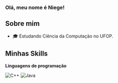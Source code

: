 ### Olá, meu nome é Niege!

## Sobre mim

- 🎓 Estudando Ciência da Computação no UFOP.

## Minhas Skills

**Linguagens de programação**

![C++](https://img.shields.io/badge/-C++-333333?style=flat&logo=C%2B%2B&logoColor=00599C)
![Java](https://img.shields.io/badge/-Java-333333?style=flat&logo=Java&logoColor=007396)
